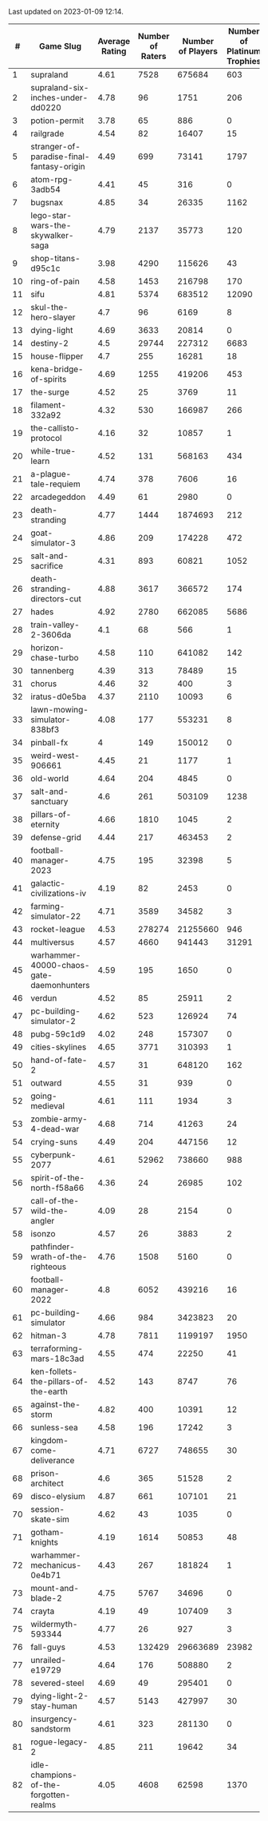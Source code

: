 Last updated on 2023-01-09 12:14.


|#|Game Slug|Average Rating|Number of Raters|Number of Players|Number of Platinum Trophies|Max Rarity (%)|
|---|---|---|---|---|---|---|
|1|supraland|4.61|7528|675684|603|99|
|2|supraland-six-inches-under-dd0220|4.78|96|1751|206|99|
|3|potion-permit|3.78|65|886|0|98|
|4|railgrade|4.54|82|16407|15|98|
|5|stranger-of-paradise-final-fantasy-origin|4.49|699|73141|1797|98|
|6|atom-rpg-3adb54|4.41|45|316|0|97|
|7|bugsnax|4.85|34|26335|1162|97|
|8|lego-star-wars-the-skywalker-saga|4.79|2137|35773|120|97|
|9|shop-titans-d95c1c|3.98|4290|115626|43|97|
|10|ring-of-pain|4.58|1453|216798|170|96|
|11|sifu|4.81|5374|683512|12090|96|
|12|skul-the-hero-slayer|4.7|96|6169|8|96|
|13|dying-light|4.69|3633|20814|0|95|
|14|destiny-2|4.5|29744|227312|6683|94|
|15|house-flipper|4.7|255|16281|18|94|
|16|kena-bridge-of-spirits|4.69|1255|419206|453|94|
|17|the-surge|4.52|25|3769|11|94|
|18|filament-332a92|4.32|530|166987|266|93|
|19|the-callisto-protocol|4.16|32|10857|1|93|
|20|while-true-learn|4.52|131|568163|434|93|
|21|a-plague-tale-requiem|4.74|378|7606|16|91|
|22|arcadegeddon|4.49|61|2980|0|91|
|23|death-stranding|4.77|1444|1874693|212|91|
|24|goat-simulator-3|4.86|209|174228|472|91|
|25|salt-and-sacrifice|4.31|893|60821|1052|91|
|26|death-stranding-directors-cut|4.88|3617|366572|174|90|
|27|hades|4.92|2780|662085|5686|89|
|28|train-valley-2-3606da|4.1|68|566|1|89|
|29|horizon-chase-turbo|4.58|110|641082|142|88|
|30|tannenberg|4.39|313|78489|15|88|
|31|chorus|4.46|32|400|3|86|
|32|iratus-d0e5ba|4.37|2110|10093|6|85|
|33|lawn-mowing-simulator-838bf3|4.08|177|553231|8|85|
|34|pinball-fx|4|149|150012|0|85|
|35|weird-west-906661|4.45|21|1177|1|85|
|36|old-world|4.64|204|4845|0|83|
|37|salt-and-sanctuary|4.6|261|503109|1238|83|
|38|pillars-of-eternity|4.66|1810|1045|2|81|
|39|defense-grid|4.44|217|463453|2|80|
|40|football-manager-2023|4.75|195|32398|5|80|
|41|galactic-civilizations-iv|4.19|82|2453|0|79|
|42|farming-simulator-22|4.71|3589|34582|3|77|
|43|rocket-league|4.53|278274|21255660|946|77|
|44|multiversus|4.57|4660|941443|31291|76|
|45|warhammer-40000-chaos-gate-daemonhunters|4.59|195|1650|0|76|
|46|verdun|4.52|85|25911|2|75|
|47|pc-building-simulator-2|4.62|523|126924|74|74|
|48|pubg-59c1d9|4.02|248|157307|0|73|
|49|cities-skylines|4.65|3771|310393|1|72|
|50|hand-of-fate-2|4.57|31|648120|162|72|
|51|outward|4.55|31|939|0|72|
|52|going-medieval|4.61|111|1934|3|67|
|53|zombie-army-4-dead-war|4.68|714|41263|24|67|
|54|crying-suns|4.49|204|447156|12|66|
|55|cyberpunk-2077|4.61|52962|738660|988|65|
|56|spirit-of-the-north-f58a66|4.36|24|26985|102|65|
|57|call-of-the-wild-the-angler|4.09|28|2154|0|60|
|58|isonzo|4.57|26|3883|2|58|
|59|pathfinder-wrath-of-the-righteous|4.76|1508|5160|0|50|
|60|football-manager-2022|4.8|6052|439216|16|49|
|61|pc-building-simulator|4.66|984|3423823|20|48|
|62|hitman-3|4.78|7811|1199197|1950|47|
|63|terraforming-mars-18c3ad|4.55|474|22250|41|46|
|64|ken-follets-the-pillars-of-the-earth|4.52|143|8747|76|45|
|65|against-the-storm|4.82|400|10391|12|36|
|66|sunless-sea|4.58|196|17242|3|36|
|67|kingdom-come-deliverance|4.71|6727|748655|30|30|
|68|prison-architect|4.6|365|51528|2|30|
|69|disco-elysium|4.87|661|107101|21|28|
|70|session-skate-sim|4.62|43|1035|0|27|
|71|gotham-knights|4.19|1614|50853|48|25|
|72|warhammer-mechanicus-0e4b71|4.43|267|181824|1|25|
|73|mount-and-blade-2|4.75|5767|34696|0|24|
|74|crayta|4.19|49|107409|3|23|
|75|wildermyth-593344|4.77|26|927|3|15|
|76|fall-guys|4.53|132429|29663689|23982|9|
|77|unrailed-e19729|4.64|176|508880|2|8|
|78|severed-steel|4.69|49|295401|0|7|
|79|dying-light-2-stay-human|4.57|5143|427997|30|6|
|80|insurgency-sandstorm|4.61|323|281130|0|6|
|81|rogue-legacy-2|4.85|211|19642|34|3|
|82|idle-champions-of-the-forgotten-realms|4.05|4608|62598|1370|2|
